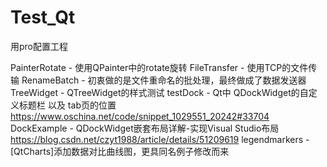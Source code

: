 # Test_Qt
用pro配置工程

PainterRotate - 使用QPainter中的rotate旋转
FileTransfer - 使用TCP的文件传输
RenameBatch - 初衷做的是文件重命名的批处理，最终做成了数据发送器
TreeWidget - QTreeWidget的样式测试
testDock - Qt中 QDockWidget的自定义标题栏 以及 tab页的位置 https://www.oschina.net/code/snippet_1029551_20242#33704
DockExample - QDockWidget嵌套布局详解-实现Visual Studio布局 https://blog.csdn.net/czyt1988/article/details/51209619
legendmarkers - [QtCharts]添加数据对比曲线图，更具同名例子修改而来